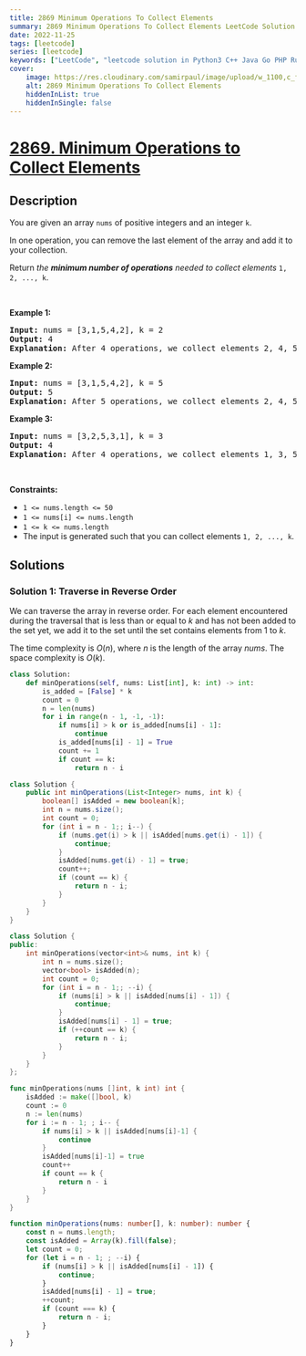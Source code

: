 ```yaml
---
title: 2869 Minimum Operations To Collect Elements
summary: 2869 Minimum Operations To Collect Elements LeetCode Solution Explained
date: 2022-11-25
tags: [leetcode]
series: [leetcode]
keywords: ["LeetCode", "leetcode solution in Python3 C++ Java Go PHP Ruby Swift TypeScript Rust C# JavaScript C", "2869 Minimum Operations To Collect Elements LeetCode Solution Explained in all languages"]
cover:
    image: https://res.cloudinary.com/samirpaul/image/upload/w_1100,c_fit,co_rgb:FFFFFF,l_text:Arial_75_bold:2869 Minimum Operations To Collect Elements - Solution Explained/problem-solving.webp
    alt: 2869 Minimum Operations To Collect Elements
    hiddenInList: true
    hiddenInSingle: false
---
```



# [2869. Minimum Operations to Collect Elements](https://leetcode.com/problems/minimum-operations-to-collect-elements/)


## Description

<p>You are given an array <code>nums</code> of positive integers and an integer <code>k</code>.</p>

<p>In one operation, you can remove the last element of the array and add it to your collection.</p>

<p>Return <em>the <strong>minimum number of operations</strong> needed to collect elements</em> <code>1, 2, ..., k</code>.</p>

<p>&nbsp;</p>
<p><strong class="example">Example 1:</strong></p>

<pre>
<strong>Input:</strong> nums = [3,1,5,4,2], k = 2
<strong>Output:</strong> 4
<strong>Explanation:</strong> After 4 operations, we collect elements 2, 4, 5, and 1, in this order. Our collection contains elements 1 and 2. Hence, the answer is 4.
</pre>

<p><strong class="example">Example 2:</strong></p>

<pre>
<strong>Input:</strong> nums = [3,1,5,4,2], k = 5
<strong>Output:</strong> 5
<strong>Explanation:</strong> After 5 operations, we collect elements 2, 4, 5, 1, and 3, in this order. Our collection contains elements 1 through 5. Hence, the answer is 5.
</pre>

<p><strong class="example">Example 3:</strong></p>

<pre>
<strong>Input:</strong> nums = [3,2,5,3,1], k = 3
<strong>Output:</strong> 4
<strong>Explanation:</strong> After 4 operations, we collect elements 1, 3, 5, and 2, in this order. Our collection contains elements 1 through 3. Hence, the answer is 4.
</pre>

<p>&nbsp;</p>
<p><strong>Constraints:</strong></p>

<ul>
	<li><code>1 &lt;= nums.length &lt;= 50</code></li>
	<li><code>1 &lt;= nums[i] &lt;= nums.length</code></li>
	<li><code>1 &lt;= k &lt;= nums.length</code></li>
	<li>The input is generated such that you can collect elements <code>1, 2, ..., k</code>.</li>
</ul>

## Solutions

### Solution 1: Traverse in Reverse Order

We can traverse the array in reverse order. For each element encountered during the traversal that is less than or equal to $k$ and has not been added to the set yet, we add it to the set until the set contains elements from $1$ to $k$.

The time complexity is $O(n)$, where $n$ is the length of the array $nums$. The space complexity is $O(k)$.

<!-- tabs:start -->

```python
class Solution:
    def minOperations(self, nums: List[int], k: int) -> int:
        is_added = [False] * k
        count = 0
        n = len(nums)
        for i in range(n - 1, -1, -1):
            if nums[i] > k or is_added[nums[i] - 1]:
                continue
            is_added[nums[i] - 1] = True
            count += 1
            if count == k:
                return n - i
```

```java
class Solution {
    public int minOperations(List<Integer> nums, int k) {
        boolean[] isAdded = new boolean[k];
        int n = nums.size();
        int count = 0;
        for (int i = n - 1;; i--) {
            if (nums.get(i) > k || isAdded[nums.get(i) - 1]) {
                continue;
            }
            isAdded[nums.get(i) - 1] = true;
            count++;
            if (count == k) {
                return n - i;
            }
        }
    }
}
```

```cpp
class Solution {
public:
    int minOperations(vector<int>& nums, int k) {
        int n = nums.size();
        vector<bool> isAdded(n);
        int count = 0;
        for (int i = n - 1;; --i) {
            if (nums[i] > k || isAdded[nums[i] - 1]) {
                continue;
            }
            isAdded[nums[i] - 1] = true;
            if (++count == k) {
                return n - i;
            }
        }
    }
};
```

```go
func minOperations(nums []int, k int) int {
	isAdded := make([]bool, k)
	count := 0
	n := len(nums)
	for i := n - 1; ; i-- {
		if nums[i] > k || isAdded[nums[i]-1] {
			continue
		}
		isAdded[nums[i]-1] = true
		count++
		if count == k {
			return n - i
		}
	}
}
```

```ts
function minOperations(nums: number[], k: number): number {
    const n = nums.length;
    const isAdded = Array(k).fill(false);
    let count = 0;
    for (let i = n - 1; ; --i) {
        if (nums[i] > k || isAdded[nums[i] - 1]) {
            continue;
        }
        isAdded[nums[i] - 1] = true;
        ++count;
        if (count === k) {
            return n - i;
        }
    }
}
```

<!-- tabs:end -->

<!-- end -->

